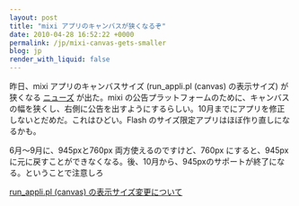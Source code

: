 ```yaml
---
layout: post
title: "mixi アプリのキャンバスが狭くなるぞ"
date: 2010-04-28 16:52:22 +0000
permalink: /jp/mixi-canvas-gets-smaller
blog: jp
render_with_liquid: false
---
```


昨日、mixi アプリのキャンバスサイズ (run_appli.pl (canvas) の表示サイズ) が狭くなる
[ニューズ](http://developer.mixi.co.jp/news/2010042702) が出た。mixi
の公告プラットフォームのために、キャンバスの幅を狭くし、右側に公告を出すようにするらしい。10月までにアプリを修正しないとだめだ。これはひどい。Flash
のサイズ限定アプリはほぼ作り直しになるかも。

6月～9月に、945pxと760px 両方使えるのですけど、760px にすると、945px
に元に戻すことができなくなる。後、10月から、945pxのサポートが終了になる。ということで注意しろ

[run_appli.pl (canvas)
の表示サイズ変更について](http://developer.mixi.co.jp/appli/pc/lets_enjoy_making_mixiapp/adjust_iframe/change_iframe_size)
